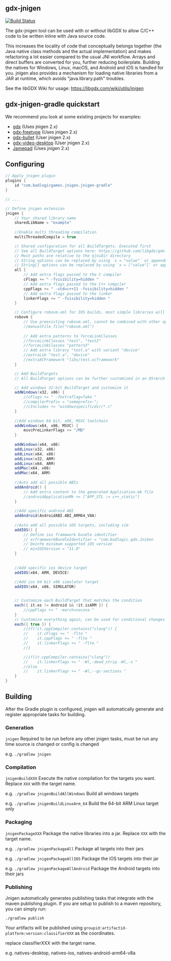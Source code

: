 ## gdx-jnigen

[![Build Status](https://github.com/libgdx/gdx-jnigen/workflows/Build%20and%20deploy/badge.svg)](https://github.com/libgdx/gdx-jnigen/actions?query=workflow%3A"Build+and+deploy")

The gdx-jnigen tool can be used with or without libGDX to allow C/C++ code to be written inline
with Java source code. 

This increases the locality of code that conceptually belongs together (the Java native class methods and the actual implementation) and makes refactoring a lot easier
compared to the usual JNI workflow. Arrays and direct buffers are converted for you, further
reducing boilerplate. Building the natives for Windows, Linux, macOS, and Android and iOS is handled for
you. jnigen also provides a mechanism for loading native libraries from a JAR at runtime, which
avoids "java.library.path" troubles.

See the libGDX Wiki for usage: https://libgdx.com/wiki/utils/jnigen

## gdx-jnigen-gradle quickstart

We recommend you look at some existing projects for examples:
- [gdx](https://github.com/libgdx/libgdx/blob/master/gdx/build.gradle) (Uses jnigen 2.x)
- [gdx-freetype](https://github.com/libgdx/libgdx/blob/master/extensions/gdx-freetype/build.gradle) (Uses jnigen 2.x)
- [gdx-bullet](https://github.com/libgdx/libgdx/blob/master/extensions/gdx-bullet/build.gradle) (User jnigen 2.x)
- [gdx-video-desktop](https://github.com/libgdx/gdx-video/blob/master/gdx-video-desktop/build.gradle) (User jnigen 2.x)
- [Jamepad](https://github.com/libgdx/Jamepad/blob/master/build.gradle) (Uses jnigen 2.x)


## Configuring 
```gradle
// Apply jnigen plugin
plugins {
    id "com.badlogicgames.jnigen.jnigen-gradle"
}

// ...

// Define jnigen extension
jnigen {
    // Your shared library name
    sharedLibName = "example"
    
    //Enable multi threading compilation
    multiThreadedCompile = true

    // Shared configuration for all BuildTargets. Executed first
    // See all BuildTarget options here: https://github.com/libgdx/gdx-jnigen/blob/master/gdx-jnigen/src/main/java/com/badlogic/gdx/jnigen/BuildTarget.java
    // Most paths are relative to the $jniDir directory
    // String options can be replaced by using `x = "value"` or appended to with `x += "extravalue"`
    // String[] options can be replaced by using `x = ["value"]` or appended to with `x += "extravalue"` or `x += ["extravalue", "extravalue2"]`
    all {
        // Add extra flags passed to the C compiler
        cFlags += " -fvisibility=hidden "
        // Add extra flags passed to the C++ compiler
        cppFlags += " -std=c++11 -fvisibility=hidden "
        // Add extra flags passed to the linker
        linkerFlags += " -fvisibility=hidden "
    }

    // Configure robovm.xml for IOS builds, most simple libraries will not need to do this
    robovm {
        // Use preexisting robovm.xml, cannot be combined with other options.
        //manualFile file("robovm.xml")
        
        // Add extra patterns to forceLinkClasses
        //forceLinkClasses "test", "test2"
        //forceLinkClasses "pattern3"
        // Add extra library "test.a" with variant "device"
        //extraLib "test.a", "device"
        //extraXCFramework "libs/test.xcframework"
    }

    // Add BuildTargets
    // All BuildTarget options can be further customized in an OS+Arch specific manner within a {} block

    // Add windows 32-bit BuildTarget and customize it
    addWindows(x32, x86) {
        //cFlags += " -fextraflag=fake "
        //compilerPrefix = "someprefix-";
        //cIncludes += "windowsspecificdir/*.c"
    }
    
    //Add windows 64 bit, x86, MSVC toolchain 
    addWindows(x64, x86, MSVC) {
        msvcPreLinkerFlags += "/MD"
    }
    
    addWindows(x64, x86)    
    addLinux(x32, x86)
    addLinux(x64, x86)
    addLinux(x32, ARM)
    addLinux(x64, ARM)
    addMac(x64, x86)
    addMac(x64, ARM)
    
    //Auto add all possible ABIs 
    addAndroid() {
        // Add extra content to the generated Application.mk file
        //androidApplicationMk += ["APP_STL := c++_static"]
    }
    
    //Add specific android ABI
    addAndroid(AndroidABI.ABI_ARM64_V8A)
    
    //Auto add all possible iOS targets, including sim 
    addIOS() {
        // Define ios framework bundle identifier
        // xcframeworkBundleIdentifier = "com.badlogic.gdx.JniGen
        // Deinfe minimum supported iOS version
        // minIOSVersion = "11.0"
    }
 
    
    //Add specific ios device target
    addIOS(x64, ARM, DEVICE)
    
    //Add ios 64 bit x86 simulator target
    addIOS(x64, x86, SIMULATOR)


    // Customize each BuildTarget that matches the condition
    each({ it.os != Android && !it.isARM }) {
        //cppFlags += " -march=nocona "
    }
    // Customize everything again, can be used for conditional changes
    each({ true }) {
        //if(!it.cppCompiler.contains("clang")) {
        //    it.cFlags += " -flto "
        //    it.cppFlags += " -flto "
        //    it.linkerFlags += " -flto "
        //}

        //if(it.cppCompiler.contains("clang"))
        //    it.linkerFlags += " -Wl,-dead_strip -Wl,-s "
        //else
        //    it.linkerFlags += " -Wl,--gc-sections "
    }
}
```

## Building

After the Gradle plugin is configured, jnigen will automatically generate and register
appropriate tasks for building.

### Generation
`jnigen`
Required to be run before any other jnigen tasks, must be run any time source is changed
or config is changed

e.g. `./gradlew jnigen`

### Compilation

`jnigenBuildXXX`
Execute the native compilation for the targets you want. Replace `XXX` with the target name.

e.g. `./gradlew jnigenBuildAllWindows` Build all windows targets

e.g. `./gradlew jnigenBuildLinuxArm_64` Build the 64-bit ARM Linux target only


### Packaging
`jnigenPackageXXX`
Package the native libraries into a jar. Replace `XXX` with the target name.

e.g. `./gradlew jnigenPackageAll` Package all targets into their jars

e.g. `./gradlew jnigenPackageAllIOS` Package the iOS targets into their jar

e.g. `./gradlew jnigenPackageAllAndroid`    Package the Android targets into their jars


### Publishing

Jnigen automatically generates publishing tasks that integrate with the maven publishing plugin.
If you are setup to publish to a maven repository, you can simply run:

`./gradlew publish`

Your artifacts will be published using `groupid:artifactid-platform:version:classifierXXX` as the coordinates.

replace classifierXXX with the target name.

e.g. natives-desktop, natives-ios, natives-android-arm64-v8a 
